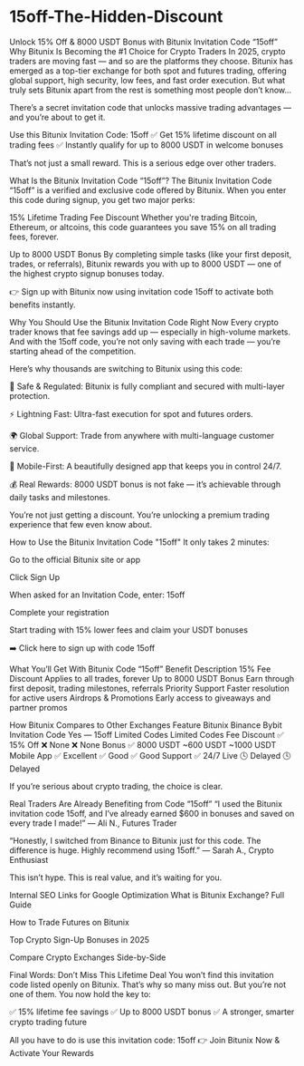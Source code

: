 # 15off-The-Hidden-Discount
Unlock 15% Off & 8000 USDT Bonus with Bitunix Invitation Code “15off”
Why Bitunix Is Becoming the #1 Choice for Crypto Traders
In 2025, crypto traders are moving fast — and so are the platforms they choose. Bitunix has emerged as a top-tier exchange for both spot and futures trading, offering global support, high security, low fees, and fast order execution. But what truly sets Bitunix apart from the rest is something most people don’t know…

There’s a secret invitation code that unlocks massive trading advantages — and you’re about to get it.

Use this Bitunix Invitation Code: 15off
✅ Get 15% lifetime discount on all trading fees
✅ Instantly qualify for up to 8000 USDT in welcome bonuses

That’s not just a small reward. This is a serious edge over other traders.

What Is the Bitunix Invitation Code “15off”?
The Bitunix Invitation Code “15off” is a verified and exclusive code offered by Bitunix. When you enter this code during signup, you get two major perks:

15% Lifetime Trading Fee Discount
Whether you're trading Bitcoin, Ethereum, or altcoins, this code guarantees you save 15% on all trading fees, forever.

Up to 8000 USDT Bonus
By completing simple tasks (like your first deposit, trades, or referrals), Bitunix rewards you with up to 8000 USDT — one of the highest crypto signup bonuses today.

👉 Sign up with Bitunix now using invitation code 15off to activate both benefits instantly.

Why You Should Use the Bitunix Invitation Code Right Now
Every crypto trader knows that fee savings add up — especially in high-volume markets. And with the 15off code, you’re not only saving with each trade — you’re starting ahead of the competition.

Here’s why thousands are switching to Bitunix using this code:

🔐 Safe & Regulated: Bitunix is fully compliant and secured with multi-layer protection.

⚡ Lightning Fast: Ultra-fast execution for spot and futures orders.

🌍 Global Support: Trade from anywhere with multi-language customer service.

📱 Mobile-First: A beautifully designed app that keeps you in control 24/7.

💰 Real Rewards: 8000 USDT bonus is not fake — it’s achievable through daily tasks and milestones.

You’re not just getting a discount. You’re unlocking a premium trading experience that few even know about.

How to Use the Bitunix Invitation Code "15off"
It only takes 2 minutes:

Go to the official Bitunix site or app

Click Sign Up

When asked for an Invitation Code, enter: 15off

Complete your registration

Start trading with 15% lower fees and claim your USDT bonuses

➡️ Click here to sign up with code 15off

What You’ll Get With Bitunix Code “15off”
Benefit	Description
15% Fee Discount	Applies to all trades, forever
Up to 8000 USDT Bonus	Earn through first deposit, trading milestones, referrals
Priority Support	Faster resolution for active users
Airdrops & Promotions	Early access to giveaways and partner promos

How Bitunix Compares to Other Exchanges
Feature	Bitunix	Binance	Bybit
Invitation Code	Yes — 15off	Limited Codes	Limited Codes
Fee Discount	✅ 15% Off	❌ None	❌ None
Bonus	✅ 8000 USDT	~600 USDT	~1000 USDT
Mobile App	✅ Excellent	✅ Good	✅ Good
Support	✅ 24/7 Live	🕓 Delayed	🕓 Delayed

If you’re serious about crypto trading, the choice is clear.

Real Traders Are Already Benefiting from Code “15off”
“I used the Bitunix invitation code 15off, and I’ve already earned $600 in bonuses and saved on every trade I made!” — Ali N., Futures Trader

“Honestly, I switched from Binance to Bitunix just for this code. The difference is huge. Highly recommend using 15off.” — Sarah A., Crypto Enthusiast

This isn’t hype. This is real value, and it’s waiting for you.

Internal SEO Links for Google Optimization
What is Bitunix Exchange? Full Guide

How to Trade Futures on Bitunix

Top Crypto Sign-Up Bonuses in 2025

Compare Crypto Exchanges Side-by-Side

Final Words: Don’t Miss This Lifetime Deal
You won’t find this invitation code listed openly on Bitunix. That’s why so many miss out. But you’re not one of them. You now hold the key to:

✅ 15% lifetime fee savings
✅ Up to 8000 USDT bonus
✅ A stronger, smarter crypto trading future

All you have to do is use this invitation code: 15off
👉 Join Bitunix Now & Activate Your Rewards

